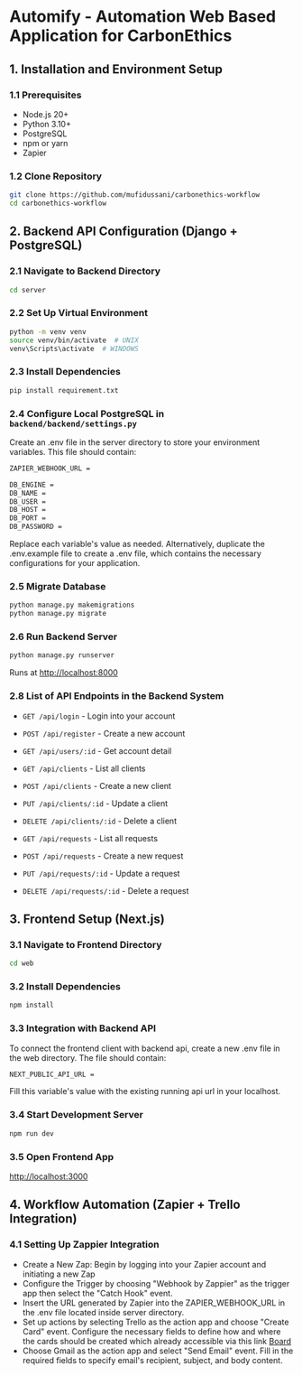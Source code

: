 # Automify - Automation Web Based Application for CarbonEthics

## 1. Installation and Environment Setup

### 1.1 Prerequisites
- Node.js 20+
- Python 3.10+
- PostgreSQL
- npm or yarn
- Zapier

### 1.2 Clone Repository
```sh
git clone https://github.com/mufidussani/carbonethics-workflow
cd carbonethics-workflow
```

## 2. Backend API Configuration (Django + PostgreSQL)

### 2.1 Navigate to Backend Directory
```sh
cd server
```

### 2.2 Set Up Virtual Environment
```sh
python -m venv venv
source venv/bin/activate  # UNIX
venv\Scripts\activate  # WINDOWS
```

### 2.3 Install Dependencies
```sh
pip install requirement.txt
```

### 2.4 Configure Local PostgreSQL in `backend/backend/settings.py`
Create an .env file in the server directory to store your environment variables. This file should contain:
```sh
ZAPIER_WEBHOOK_URL = 

DB_ENGINE = 
DB_NAME = 
DB_USER = 
DB_HOST = 
DB_PORT = 
DB_PASSWORD = 
```
Replace each variable's value as needed.
Alternatively, duplicate the .env.example file to create a .env file, which contains the necessary configurations for your application.

### 2.5 Migrate Database
```sh
python manage.py makemigrations
python manage.py migrate
```

### 2.6 Run Backend Server
```sh
python manage.py runserver
```
Runs at [http://localhost:8000](http://localhost:8000)

### 2.8 List of API Endpoints in the Backend System

- `GET /api/login` - Login into your account
- `POST /api/register` - Create a new account
- `GET /api/users/:id` - Get account detail

- `GET /api/clients` - List all clients
- `POST /api/clients` - Create a new client
- `PUT /api/clients/:id` - Update a client
- `DELETE /api/clients/:id` - Delete a client

- `GET /api/requests` - List all requests 
- `POST /api/requests` - Create a new request
- `PUT /api/requests/:id` - Update a request
- `DELETE /api/requests/:id` - Delete a request

## 3. Frontend Setup (Next.js)

### 3.1 Navigate to Frontend Directory
```sh
cd web
```

### 3.2 Install Dependencies
```sh
npm install
```

### 3.3 Integration with Backend API
To connect the frontend client with backend api, create a new .env file in the web directory. The file should contain:
```sh
NEXT_PUBLIC_API_URL =
```
Fill this variable's value with the existing running api url in your localhost.

### 3.4 Start Development Server
```sh
npm run dev
```

### 3.5 Open Frontend App
[http://localhost:3000](http://localhost:3000)

## 4. Workflow Automation (Zapier + Trello Integration)

### 4.1 Setting Up Zappier Integration
- Create a New Zap: Begin by logging into your Zapier account and initiating a new Zap
- Configure the Trigger by choosing "Webhook by Zappier" as the trigger app then select the "Catch Hook" event. 
- Insert the URL generated by Zapier into the ZAPIER_WEBHOOK_URL in the .env file located inside server directory.
- Set up actions by selecting Trello as the action app and choose "Create Card" event. Configure the necessary fields to define how and where the cards should be created which already accessible via this link [Board](https://trello.com/b/DNMKunKT/carbon-ethics-automify)
- Choose Gmail as the action app and select "Send Email" event. Fill in the required fields to specify email's recipient, subject, and body content.




